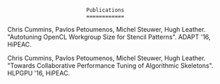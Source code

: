                              Publications
                             ============

Chris Cummins, Pavlos Petoumenos, Michel Steuwer, Hugh
Leather. "Autotuning OpenCL Workgroup Size for Stencil
Patterns". ADAPT '16, HiPEAC.

Chris Cummins, Pavlos Petoumenos, Michel Steuwer, Hugh
Leather. "Towards Collaborative Performance Tuning of Algorithmic
Skeletons". HLPGPU '16, HiPEAC.
